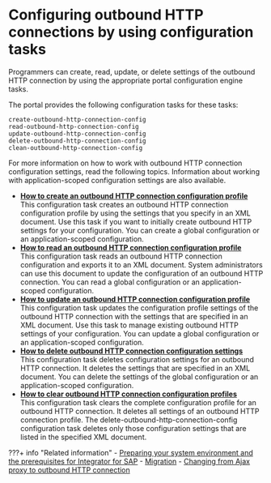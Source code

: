 # Configuring outbound HTTP connections by using configuration tasks

Programmers can create, read, update, or delete settings of the outbound HTTP connection by using the appropriate portal configuration engine tasks.

The portal provides the following configuration tasks for these tasks:

```
create-outbound-http-connection-config
read-outbound-http-connection-config
update-outbound-http-connection-config
delete-outbound-http-connection-config
clean-outbound-http-connection-config
```

For more information on how to work with outbound HTTP connection configuration settings, read the following topics. Information about working with application-scoped configuration settings are also available.

-   **[How to create an outbound HTTP connection configuration profile](./outbhttp_cfg_tsk_create.md)**  
This configuration task creates an outbound HTTP connection configuration profile by using the settings that you specify in an XML document. Use this task if you want to initially create outbound HTTP settings for your configuration. You can create a global configuration or an application-scoped configuration.
-   **[How to read an outbound HTTP connection configuration profile](./outbhttp_cfg_tsk_read.md)**  
This configuration task reads an outbound HTTP connection configuration and exports it to an XML document. System administrators can use this document to update the configuration of an outbound HTTP connection. You can read a global configuration or an application-scoped configuration.
-   **[How to update an outbound HTTP connection configuration profile](./outbhttp_cfg_tsk_update.md)**  
This configuration task updates the configuration profile settings of the outbound HTTP connection with the settings that are specified in an XML document. Use this task to manage existing outbound HTTP settings of your configuration. You can update a global configuration or an application-scoped configuration.
-   **[How to delete outbound HTTP connection configuration settings](./outbhttp_cfg_tsk_delete.md)**  
This configuration task deletes configuration settings for an outbound HTTP connection. It deletes the settings that are specified in an XML document. You can delete the settings of the global configuration or an application-scoped configuration.
-   **[How to clear outbound HTTP connection configuration profiles](./outbhttp_cfg_tsk_clear.md)**  
This configuration task clears the complete configuration profile for an outbound HTTP connection. It deletes all settings of an outbound HTTP connection profile. The delete-outbound-http-connection-config configuration task deletes only those configuration settings that are listed in the specified XML document.

???+ info "Related information" 
    - [Preparing your system environment and the prerequisites for Integrator for SAP](https://help.hcltechsw.com/digital-experience/8.5/admin-system/sap_int_prep.html)
    - [Migration](../../../../outbound_http_connection/outbound_http_migrate.md)
    - [Changing from Ajax proxy to outbound HTTP connection](../../../../../../../deployment/manage/migrate/next_steps/enable_func_migrated_portal/mig_enable_outboundhttp.md)
